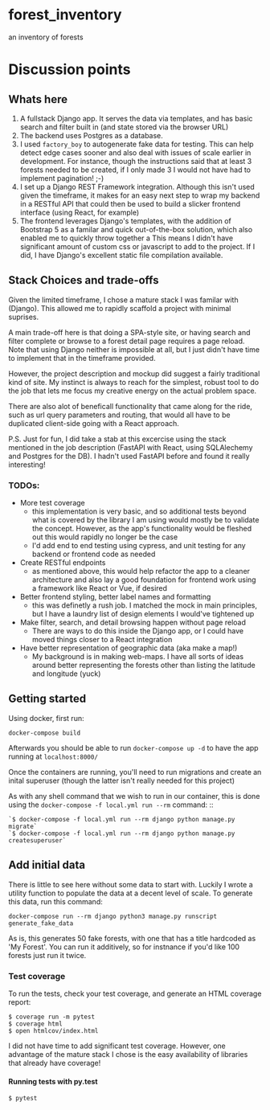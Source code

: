 # forest_inventory

an inventory of forests

# Discussion points

## Whats here

1. A fullstack Django app. It serves the data via templates, and has basic search and filter built in (and state stored via the browser URL)
2. The backend uses Postgres as a database.
3. I used `factory_boy` to autogenerate fake data for testing. This can help detect edge cases sooner and also deal with issues of scale earlier in development. For instance, though the instructions said that at least 3 forests needed to be created, if I only made 3 I would not have had to implement pagination! ;-)
4. I set up a Django REST Framework integration. Although this isn't used given the timeframe, it makes for an easy next step to wrap my backend in a RESTful API that could then be used to build a slicker frontend interface (using React, for example)
5. The frontend leverages Django's templates, with the addition of Bootstrap 5 as a familar and quick out-of-the-box solution, which also enabled me to quickly throw together a This means I didn't have significant amount of custom css or javascript to add to the project. If I did, I have Django's excellent static file compilation available.

## Stack Choices and trade-offs

Given the limited timeframe, I chose a mature stack I was familar with (Django). This allowed me to rapidly scaffold a project with minimal suprises.

A main trade-off here is that doing a SPA-style site, or having search and filter complete or browse to a forest detail page requires a page reload. Note that using Django neither is impossible at all, but I just didn't have time to implement that in the timeframe provided.

However, the project description and mockup did suggest a fairly traditional kind of site. My instinct is always to reach for the simplest, robust tool to do the job that lets me focus my creative energy on the actual problem space.

There are also alot of beneficall functionality that came along for the ride, such as url query parameters and routing, that would all have to be duplicated client-side going with a React approach. 

P.S. Just for fun, I did take a stab at this excercise using the stack mentioned in the job description (FastAPI with React, using SQLAlechemy and Postgres for the DB). I hadn't used FastAPI before and found it really interesting!

### TODOs:

- More test coverage
  - this implementation is very basic, and so additional tests beyond what is covered by the library I am using would mostly be to validate the concept. However, as the app's functionality would be fleshed out this would rapidly no longer be the case
  - I'd add end to end testing using cypress, and unit testing for any backend or frontend code as needed
- Create RESTful endpoints
  - as mentioned above, this would help refactor the app to a cleaner architecture and also lay a good foundation for frontend work using a framework like React or Vue, if desired
- Better frontend styling, better label names and formatting
  - this was definetly a rush job. I matched the mock in main principles, but I have a laundry list of design elements I would've tightened up
- Make filter, search, and detail browsing happen without page reload
  - There are ways to do this inside the Django app, or I could have moved things closer to a React integration
- Have better representation of geographic data (aka make a map!)
  - My background is in making web-maps. I have all sorts of ideas around better representing the forests other than listing the latitude and longitude (yuck)

## Getting started

Using docker, first run:

`docker-compose build`

Afterwards you should be able to run `docker-compose up -d` to have the app running at `localhost:8000/`

Once the containers are running, you'll need to run migrations and create an inital superuser (though the latter isn't really needed for this project)

As with any shell command that we wish to run in our container, this is done using the `docker-compose -f local.yml run --rm` command: ::

    `$ docker-compose -f local.yml run --rm django python manage.py migrate`
    `$ docker-compose -f local.yml run --rm django python manage.py createsuperuser`

## Add initial data

There is little to see here without some data to start with. Luckily I wrote a utility function to populate the data at a decent level of scale. To generate this data, run this command:

`docker-compose run --rm django python3 manage.py runscript generate_fake_data`

As is, this generates 50 fake forests, with one that has a title hardcoded as 'My Forest'. You can run it additively, so for instnance if you'd like 100 forests just run it twice.

### Test coverage

To run the tests, check your test coverage, and generate an HTML
coverage report:

    $ coverage run -m pytest
    $ coverage html
    $ open htmlcov/index.html

I did not have time to add significant test coverage. However, one advantage of the mature stack I chose is the easy availability of libraries that already have coverage!

#### Running tests with py.test

    $ pytest

